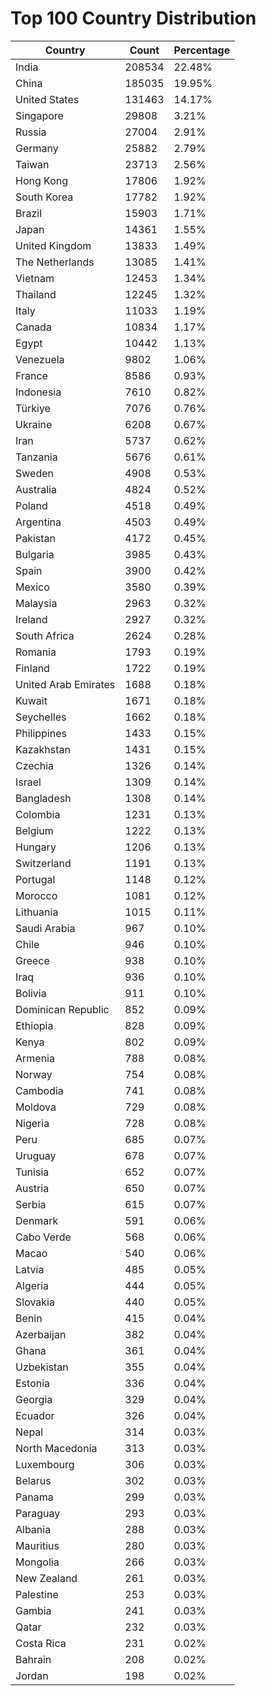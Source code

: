 # Top 100 Country Distribution
| Country | Count | Percentage |
|----|----|----|
| India | 208534 | 22.48% |
| China | 185035 | 19.95% |
| United States | 131463 | 14.17% |
| Singapore | 29808 | 3.21% |
| Russia | 27004 | 2.91% |
| Germany | 25882 | 2.79% |
| Taiwan | 23713 | 2.56% |
| Hong Kong | 17806 | 1.92% |
| South Korea | 17782 | 1.92% |
| Brazil | 15903 | 1.71% |
| Japan | 14361 | 1.55% |
| United Kingdom | 13833 | 1.49% |
| The Netherlands | 13085 | 1.41% |
| Vietnam | 12453 | 1.34% |
| Thailand | 12245 | 1.32% |
| Italy | 11033 | 1.19% |
| Canada | 10834 | 1.17% |
| Egypt | 10442 | 1.13% |
| Venezuela | 9802 | 1.06% |
| France | 8586 | 0.93% |
| Indonesia | 7610 | 0.82% |
| Türkiye | 7076 | 0.76% |
| Ukraine | 6208 | 0.67% |
| Iran | 5737 | 0.62% |
| Tanzania | 5676 | 0.61% |
| Sweden | 4908 | 0.53% |
| Australia | 4824 | 0.52% |
| Poland | 4518 | 0.49% |
| Argentina | 4503 | 0.49% |
| Pakistan | 4172 | 0.45% |
| Bulgaria | 3985 | 0.43% |
| Spain | 3900 | 0.42% |
| Mexico | 3580 | 0.39% |
| Malaysia | 2963 | 0.32% |
| Ireland | 2927 | 0.32% |
| South Africa | 2624 | 0.28% |
| Romania | 1793 | 0.19% |
| Finland | 1722 | 0.19% |
| United Arab Emirates | 1688 | 0.18% |
| Kuwait | 1671 | 0.18% |
| Seychelles | 1662 | 0.18% |
| Philippines | 1433 | 0.15% |
| Kazakhstan | 1431 | 0.15% |
| Czechia | 1326 | 0.14% |
| Israel | 1309 | 0.14% |
| Bangladesh | 1308 | 0.14% |
| Colombia | 1231 | 0.13% |
| Belgium | 1222 | 0.13% |
| Hungary | 1206 | 0.13% |
| Switzerland | 1191 | 0.13% |
| Portugal | 1148 | 0.12% |
| Morocco | 1081 | 0.12% |
| Lithuania | 1015 | 0.11% |
| Saudi Arabia | 967 | 0.10% |
| Chile | 946 | 0.10% |
| Greece | 938 | 0.10% |
| Iraq | 936 | 0.10% |
| Bolivia | 911 | 0.10% |
| Dominican Republic | 852 | 0.09% |
| Ethiopia | 828 | 0.09% |
| Kenya | 802 | 0.09% |
| Armenia | 788 | 0.08% |
| Norway | 754 | 0.08% |
| Cambodia | 741 | 0.08% |
| Moldova | 729 | 0.08% |
| Nigeria | 728 | 0.08% |
| Peru | 685 | 0.07% |
| Uruguay | 678 | 0.07% |
| Tunisia | 652 | 0.07% |
| Austria | 650 | 0.07% |
| Serbia | 615 | 0.07% |
| Denmark | 591 | 0.06% |
| Cabo Verde | 568 | 0.06% |
| Macao | 540 | 0.06% |
| Latvia | 485 | 0.05% |
| Algeria | 444 | 0.05% |
| Slovakia | 440 | 0.05% |
| Benin | 415 | 0.04% |
| Azerbaijan | 382 | 0.04% |
| Ghana | 361 | 0.04% |
| Uzbekistan | 355 | 0.04% |
| Estonia | 336 | 0.04% |
| Georgia | 329 | 0.04% |
| Ecuador | 326 | 0.04% |
| Nepal | 314 | 0.03% |
| North Macedonia | 313 | 0.03% |
| Luxembourg | 306 | 0.03% |
| Belarus | 302 | 0.03% |
| Panama | 299 | 0.03% |
| Paraguay | 293 | 0.03% |
| Albania | 288 | 0.03% |
| Mauritius | 280 | 0.03% |
| Mongolia | 266 | 0.03% |
| New Zealand | 261 | 0.03% |
| Palestine | 253 | 0.03% |
| Gambia | 241 | 0.03% |
| Qatar | 232 | 0.03% |
| Costa Rica | 231 | 0.02% |
| Bahrain | 208 | 0.02% |
| Jordan | 198 | 0.02% |
